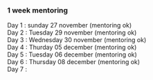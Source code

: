 <h3>1 week mentoring</h3>
Day 1 : sunday 27 november (mentoring ok)<br>
Day 2 : Tuesday 29 november (mentoring ok)<br>
Day 3 : Wednesday 30 november (mentoring ok)<br>
Day 4 : Thurday 05 december (mentoring ok)<br>
Day 5 : Tuesday 06 december (mentoring ok)<br>
Day 6 : Thursday 08 december (mentoring ok)<br>
Day 7 :<br>
